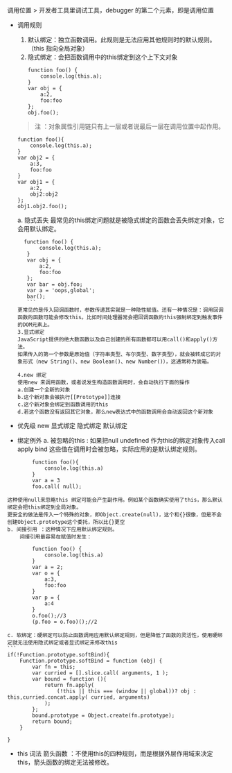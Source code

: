 调用位置
    > 开发者工具里调试工具，debugger 的第二个元素，即是调用位置
* 调用规则
    1. 默认绑定：独立函数调用。此规则是无法应用其他规则时的默认规则。（this 指向全局对象）
    2. 隐式绑定：会把函数调用中的this绑定到这个上下文对象
        ```
        function foo() {
            console.log(this.a);
        }
        var obj = {
            a:2,
            foo:foo
        };
        obj.foo();

        ```
    > 注 ：对象属性引用链只有上一层或者说最后一层在调用位置中起作用。
    ```
    function foo(){
        console.log(this.a);
    }
    var obj2 = {
        a:3,
        foo:foo
    }
    var obj1 = {
        a:2,
        obj2:obj2
    };
    obj1.obj2.foo();

    ```
    a. 隐式丢失
     最常见的this绑定问题就是被隐式绑定的函数会丢失绑定对象，它会用默认绑定。
     ```
       function foo() {
            console.log(this.a);
        }
        var obj = {
            a:2,
            foo:foo
        };
        var bar = obj.foo;
        var a = 'oops,global';
        bar();
        ```
    更常见的是传入回调函数时，参数传递其实就是一种隐性赋值。还有一种情况是：调用回调函数的函数可能会修改this。比如时间处理器常会把回调函数的this强制绑定到触发事件的DOM元素上。
    3.显式绑定
    JavaScript提供的绝大数函数以及自己创建的所有函数都可以用call()和apply()方法。
    如果传入的第一个参数是原始值（字符串类型、布尔类型、数字类型），就会被转成它的对象形式（new String()、new Boolean()、new Number()），这通常称为装箱。

    4.new 绑定
    使用new 来调用函数，或者说发生构造函数调用时，会自动执行下面的操作
    a.创建一个全新的对象
    b.这个新对象会被执行[[Prototype]]连接
    c.这个新对象会绑定到函数调用的this
    d.若这个函数没有返回其它对象，那么new表达式中的函数调用会自动返回这个新对象

*  优先级
     new 显式绑定  隐式绑定 默认绑定 

* 绑定例外
   a. 被忽略的this : 如果把null undefined 作为this的绑定对象传入call apply bind 这些值在调用时会被忽略，实际应用的是默认绑定规则。
```
        function foo(){
            console.log(this.a)
        }
        var a = 3
        foo.call( null);
```
    这种使用null来忽略this 绑定可能会产生副作用。例如某个函数确实使用了this，那么默认绑定会把this绑定到全局对象。
    更安全的做法是传入一个特殊的对象，即Object.create(null)，这个和{}很像，但是不会创建Object.prototype这个委托，所以比{}更空
    b. 间接引用 ：这种情况下应用默认绑定规则。
        间接引用最容易在赋值时发生：
```
        function foo() {
            console.log(this.a)
        }
        var a = 2;
        var o = {
            a:3,
            foo:foo
        }
        var p = {
            a:4
        }
        o.foo();//3
        (p.foo = o.foo)();//2

```
    c. 软绑定：硬绑定可以防止函数调用应用默认绑定规则，但是降低了函数的灵活性，使用硬绑定就无法使用隐式绑定或者显式绑定来修改this
    ```
    if(!Function.prototype.softBind){
        Function.prototype.softBind = function (obj) {
            var fn = this;
            var curried = [].slice.call( arguments, 1 );
            var bound = function (){
                return fn.apply(
                    (!this || this === (window || global))? obj : this,curried.concat.apply( curried, arguments)
                );
            };
            bound.prototype = Object.create(fn.prototype);
            return bound;
        }

    }
* this 词法
    箭头函数 ：不使用this的四种规则，而是根据外层作用域来决定this，箭头函数的绑定无法被修改。




    
